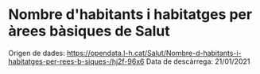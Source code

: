 # Nombre d'habitants i habitatges per àrees bàsiques de Salut
Origen de dades: https://opendata.l-h.cat/Salut/Nombre-d-habitants-i-habitatges-per-rees-b-siques-/hj2f-96x6
Data de descàrrega: 21/01/2021


